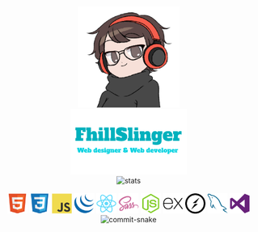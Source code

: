 <p align="center">
  <img width="200px" src="images/avatar.png" alt="avatar"> <br/>
  <img src="images/atitle.png" alt="atitle"> <br/>
  <img height"100em" src="https://github-readme-stats.vercel.app/api?username=VortexFhills&hide_border=true&theme=github_dark&hide_title=true" alt="stats"> <br/><br/>
  <img width="40px" src="https://raw.githubusercontent.com/devicons/devicon/master/icons/html5/html5-original.svg" alt="html5">
  <img width="40px" src="https://raw.githubusercontent.com/devicons/devicon/master/icons/css3/css3-original.svg" alt="css3">
  <img width="40px" src="https://raw.githubusercontent.com/devicons/devicon/master/icons/javascript/javascript-original.svg" alt="javascript">
  <img width="40px" src="https://raw.githubusercontent.com/devicons/devicon/master/icons/jquery/jquery-original.svg" alt="jquery">
  <img width="40px" src="https://raw.githubusercontent.com/devicons/devicon/master/icons/react/react-original.svg" alt="react">
  <img width="40px" src="https://raw.githubusercontent.com/devicons/devicon/master/icons/sass/sass-original.svg" alt="sass">
  <img width="40px" src="https://raw.githubusercontent.com/devicons/devicon/master/icons/nodejs/nodejs-original.svg" alt="nodejs">
  <img width="40px" src="https://raw.githubusercontent.com/devicons/devicon/master/icons/express/express-original.svg" alt="express">
  <img width="40px" src="https://raw.githubusercontent.com/devicons/devicon/master/icons/socketio/socketio-original.svg" alt="socket.io">
  <img width="40px" src="https://raw.githubusercontent.com/devicons/devicon/master/icons/mysql/mysql-original.svg" alt="mysql">
  <img width="40px" src="https://raw.githubusercontent.com/devicons/devicon/master/icons/visualstudio/visualstudio-plain.svg" alt="visualstudio"> <br/>
  <img src="https://github.com/VortexFhills/VortexFhills/blob/output/github-contribution-grid-snake.svg" alt="commit-snake">
<p>
